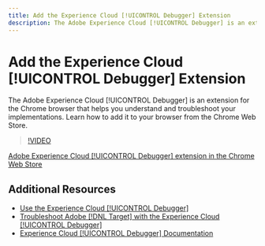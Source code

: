 ```yaml
---
title: Add the Experience Cloud [!UICONTROL Debugger] Extension
description: The Adobe Experience Cloud [!UICONTROL Debugger] is an extension for the Chrome browser to help you understand and troubleshoot your implementations. Learn how to add it to your browser.
---
```


# Add the Experience Cloud [!UICONTROL Debugger] Extension

The Adobe Experience Cloud [!UICONTROL Debugger] is an extension for the Chrome browser that helps you understand and troubleshoot your implementations. Learn how to add it to your browser from the Chrome Web Store.

>[!VIDEO](https://video.tv.adobe.com/v/23114/?quality=12)

[Adobe Experience Cloud [!UICONTROL Debugger] extension in the Chrome Web Store](https://chrome.google.com/webstore/detail/adobe-experience-cloud-de/ocdmogmohccmeicdhlhhgepeaijenapj)

## Additional Resources

* [Use the Experience Cloud [!UICONTROL Debugger]](use-the-experience-cloud-debugger.md)
* [Troubleshoot Adobe [!DNL Target] with the Experience Cloud [!UICONTROL Debugger]](https://docs.adobe.com/content/help/en/target-learn/tutorials/troubleshooting/troubleshoot-with-the-experience-cloud-debugger.html)
* [Experience Cloud [!UICONTROL Debugger] Documentation](https://marketing.adobe.com/resources/help/en_US/experience-cloud-debugger/)